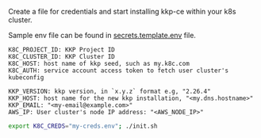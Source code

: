 Create a file for credentials and start installing kkp-ce within your k8s cluster.

Sample env file can be found in [secrets.template.env](./secrets.template.env) file.

```
K8C_PROJECT_ID: KKP Project ID
K8C_CLUSTER_ID: KKP Cluster ID
K8C_HOST: host name of kkp seed, such as my.k8c.com
K8C_AUTH: service account access token to fetch user cluster's kubeconfig

KKP_VERSION: kkp version, in `x.y.z` format e.g, "2.26.4"
KKP_HOST: host name for the new kkp installation, "<my.dns.hostname>"
KKP_EMAIL: "<my-email@example.com>"
AWS_IP: User cluster's node IP address: "<AWS_NODE_IP>"
```

```bash
export K8C_CREDS="my-creds.env"; ./init.sh
```
